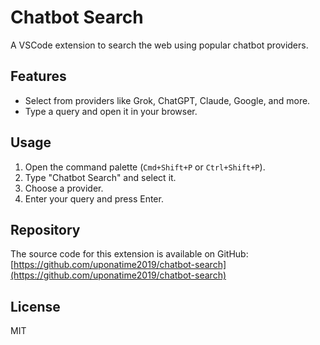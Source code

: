 # Chatbot Search

A VSCode extension to search the web using popular chatbot providers.

## Features
- Select from providers like Grok, ChatGPT, Claude, Google, and more.
- Type a query and open it in your browser.

## Usage
1. Open the command palette (`Cmd+Shift+P` or `Ctrl+Shift+P`).
2. Type "Chatbot Search" and select it.
3. Choose a provider.
4. Enter your query and press Enter.

## Repository
The source code for this extension is available on GitHub:  
[https://github.com/uponatime2019/chatbot-search](https://github.com/uponatime2019/chatbot-search)

## License
MIT